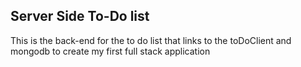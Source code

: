 ## Server Side To-Do list

This is the back-end for the to do list that links to the toDoClient and mongodb to create my first full stack application